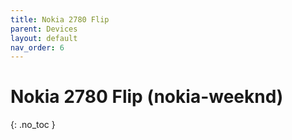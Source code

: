 ```yaml
---
title: Nokia 2780 Flip
parent: Devices
layout: default
nav_order: 6
---
```

# Nokia 2780 Flip (nokia-weeknd)
{: .no_toc }